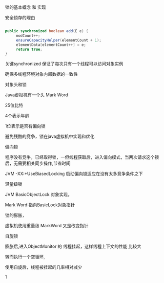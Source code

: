 锁的基本概念 和 实现



安全锁存的理由 

``` java

public synchronized boolean add(E e) {
     modCount++;
     ensureCapacityHelper(elementCount + 1);
     elementData[elementCount++] = e;
     return true;
}

```



关键synchronized 保证了每次只有一个线程可以访问对象实例

确保多线程环境对象内部数据的一致性


对象头和锁


Java虚拟机有一个头 Mark Word

25位比特

4个表示年龄

1位表示是否有偏向锁

避免残酷的竞争，锁在java虚拟机中实现和优化


偏向锁

程序没有竞争，已经取得锁，一但线程获取后，进入偏向模式，当两次请求这个锁后，无需要相关同步操作,节省时间

JVM -XX:+UseBiasedLocking 启动偏向锁适应在没有太多竞争条件之下

轻量级锁

 JVM BasicObjectLock 对象实现，

 Mark Word 指向BasicLock对象指针



锁的膨胀，

虚拟机使用重量级 MarkWord 又是改变指针



自旋锁

 膨胀后,进入ObjectMonitor 的 线程挂起，这样线程上下文的性能  比较大

 转而执行一个空循环,

 使用自旋后，线程被挂起的几率相对减少

1

